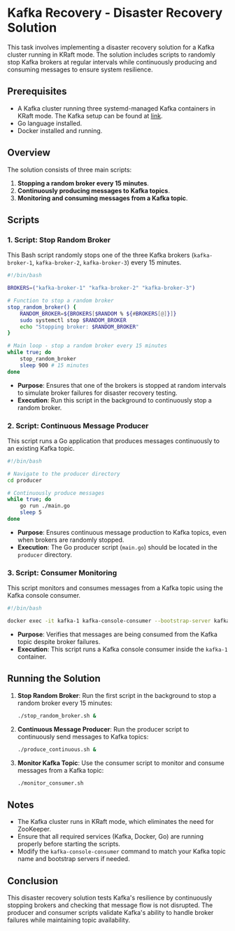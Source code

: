 
# Kafka Recovery - Disaster Recovery Solution

This task involves implementing a disaster recovery solution for a Kafka cluster running in KRaft mode. The solution includes scripts to randomly stop Kafka brokers at regular intervals while continuously producing and consuming messages to ensure system resilience.

## Prerequisites

- A Kafka cluster running three systemd-managed Kafka containers in KRaft mode. The Kafka setup can be found at [link](https://github.com/dysmon/DevOps/tree/main/kafka/task5).
- Go language installed.
- Docker installed and running.

## Overview

The solution consists of three main scripts:

1. **Stopping a random broker every 15 minutes**.
2. **Continuously producing messages to Kafka topics**.
3. **Monitoring and consuming messages from a Kafka topic**.

## Scripts

### 1. Script: Stop Random Broker

This Bash script randomly stops one of the three Kafka brokers (`kafka-broker-1`, `kafka-broker-2`, `kafka-broker-3`) every 15 minutes.

```bash
#!/bin/bash

BROKERS=("kafka-broker-1" "kafka-broker-2" "kafka-broker-3")

# Function to stop a random broker
stop_random_broker() {
    RANDOM_BROKER=${BROKERS[$RANDOM % ${#BROKERS[@]}]}
    sudo systemctl stop $RANDOM_BROKER
    echo "Stopping broker: $RANDOM_BROKER"
}

# Main loop - stop a random broker every 15 minutes
while true; do
    stop_random_broker
    sleep 900 # 15 minutes
done
```

- **Purpose**: Ensures that one of the brokers is stopped at random intervals to simulate broker failures for disaster recovery testing.
- **Execution**: Run this script in the background to continuously stop a random broker.

### 2. Script: Continuous Message Producer

This script runs a Go application that produces messages continuously to an existing Kafka topic.

```bash
#!/bin/bash

# Navigate to the producer directory
cd producer

# Continuously produce messages
while true; do
    go run ./main.go
    sleep 5
done
```

- **Purpose**: Ensures continuous message production to Kafka topics, even when brokers are randomly stopped.
- **Execution**: The Go producer script (`main.go`) should be located in the `producer` directory.

### 3. Script: Consumer Monitoring

This script monitors and consumes messages from a Kafka topic using the Kafka console consumer.

```bash
#!/bin/bash

docker exec -it kafka-1 kafka-console-consumer --bootstrap-server kafka-1:19092,kafka-2:19093,kafka-3:19094 --topic hi-topic --from-beginning
```

- **Purpose**: Verifies that messages are being consumed from the Kafka topic despite broker failures.
- **Execution**: This script runs a Kafka console consumer inside the `kafka-1` container.

## Running the Solution

1. **Stop Random Broker**: Run the first script in the background to stop a random broker every 15 minutes:
   ```bash
   ./stop_random_broker.sh &
   ```

2. **Continuous Message Producer**: Run the producer script to continuously send messages to Kafka topics:
   ```bash
   ./produce_continuous.sh &
   ```

3. **Monitor Kafka Topic**: Use the consumer script to monitor and consume messages from a Kafka topic:
   ```bash
   ./monitor_consumer.sh
   ```

## Notes

- The Kafka cluster runs in KRaft mode, which eliminates the need for ZooKeeper.
- Ensure that all required services (Kafka, Docker, Go) are running properly before starting the scripts.
- Modify the `kafka-console-consumer` command to match your Kafka topic name and bootstrap servers if needed.

## Conclusion

This disaster recovery solution tests Kafka's resilience by continuously stopping brokers and checking that message flow is not disrupted. The producer and consumer scripts validate Kafka's ability to handle broker failures while maintaining topic availability.
